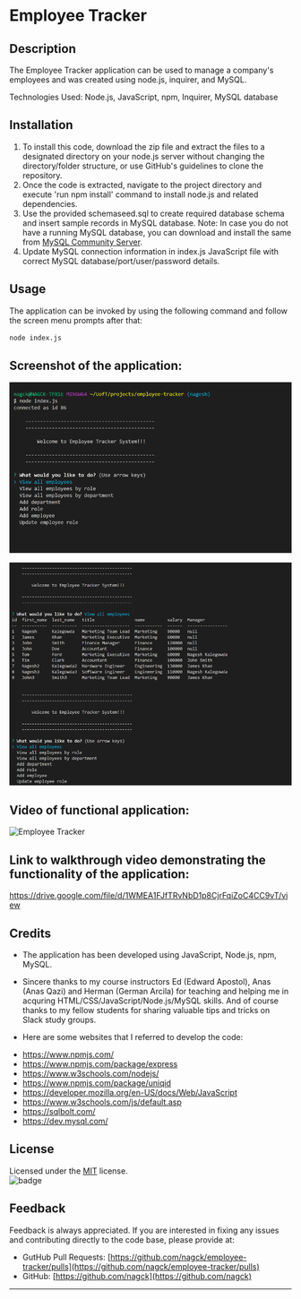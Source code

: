 # Employee Tracker

## Description
The Employee Tracker application can be used to manage a company's employees and was created using node.js, inquirer, and MySQL.

Technologies Used: Node.js, JavaScript, npm, Inquirer, MySQL database

## Installation

1. To install this code, download the zip file and extract the files to a designated directory on your node.js server without changing the directory/folder structure, or use GitHub's guidelines to clone the repository. 
2. Once the code is extracted, navigate to the project directory and execute 'run npm install' command to install node.js and related dependencies.
3. Use the provided schemaseed.sql to create required database schema and insert sample records in MySQL database. Note: In case you do not have a running MySQL database, you can download and install the same from [MySQL Community Server](https://dev.mysql.com/downloads/mysql).
4.  Update MySQL connection information in index.js JavaScript file with correct MySQL database/port/user/password details.

## Usage 
The application can be invoked by using the following command and follow the screen menu prompts after that:

```bash
node index.js
```
## Screenshot of the application:
![](Assets/images/emp-tracker1.png)


![](Assets/images/emp-tracker2.png)


## Video of functional application:
![Employee Tracker](Assets/images/emp-tracker.gif)

## Link to walkthrough video demonstrating the functionality of the application:
https://drive.google.com/file/d/1WMEA1FJfTRvNbD1p8CjrFqiZoC4CC9vT/view


## Credits

- The application has been developed using JavaScript, Node.js, npm, MySQL. 

- Sincere thanks to my course instructors Ed (Edward Apostol), Anas (Anas Qazi) and Herman (German Arcila) for teaching and helping me in acquring HTML/CSS/JavaScript/Node.js/MySQL skills. And of course thanks to my fellow students for sharing valuable tips and tricks on Slack study groups.

- Here are some websites that I referred to develop the code:
* https://www.npmjs.com/
* https://www.npmjs.com/package/express
* https://www.w3schools.com/nodejs/
* https://www.npmjs.com/package/uniqid
* https://developer.mozilla.org/en-US/docs/Web/JavaScript
* https://www.w3schools.com/js/default.asp
* https://sqlbolt.com/
* https://dev.mysql.com/



## License
Licensed under the [MIT](https://choosealicense.com/licenses/mit/) license.<br>
![badge](https://img.shields.io/badge/license-mit-brightgreen)<br />
## Feedback
Feedback is always appreciated. If you are interested in fixing any issues and contributing directly to the code base, please provide at:
- GutHub Pull Requests: [https://github.com/nagck/employee-tracker/pulls](https://github.com/nagck/employee-tracker/pulls)
- GitHub: [https://github.com/nagck](https://github.com/nagck)

---

